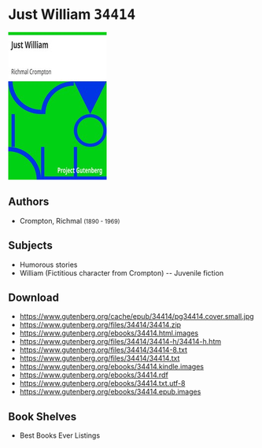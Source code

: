 # Just William <kbd>34414</kbd>

![](./cover.medium.jpg "")

## Authors


 - Crompton, Richmal <small>(1890 - 1969)</small>

## Subjects


 - Humorous stories
 - William (Fictitious character from Crompton) -- Juvenile fiction

## Download


 - https://www.gutenberg.org/cache/epub/34414/pg34414.cover.small.jpg
 - https://www.gutenberg.org/files/34414/34414.zip
 - https://www.gutenberg.org/ebooks/34414.html.images
 - https://www.gutenberg.org/files/34414/34414-h/34414-h.htm
 - https://www.gutenberg.org/files/34414/34414-8.txt
 - https://www.gutenberg.org/files/34414/34414.txt
 - https://www.gutenberg.org/ebooks/34414.kindle.images
 - https://www.gutenberg.org/ebooks/34414.rdf
 - https://www.gutenberg.org/ebooks/34414.txt.utf-8
 - https://www.gutenberg.org/ebooks/34414.epub.images

## Book Shelves


 - Best Books Ever Listings
